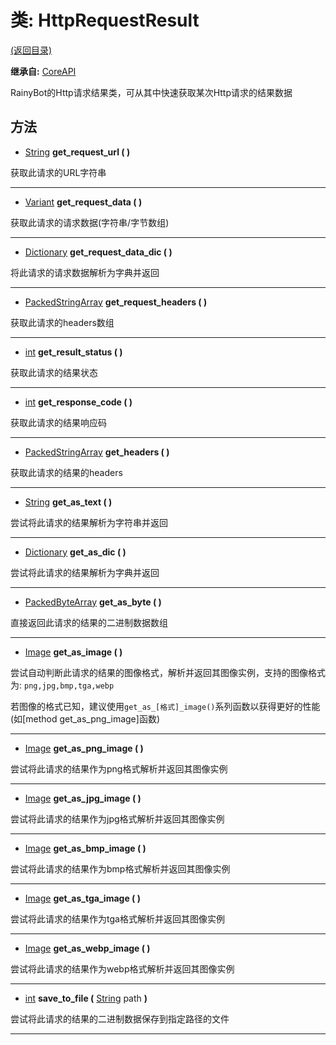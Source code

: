 # 类: HttpRequestResult  
[(返回目录)](README.md)  
  
**继承自:** [CoreAPI](CoreAPI.md)  
  
RainyBot的Http请求结果类，可从其中快速获取某次Http请求的结果数据  
  
## 方法 
  
-  [String](https://docs.godotengine.org/en/latest/classes/class_string.html) **get_request_url ( )**  
  
获取此请求的URL字符串  
  
---  
  
-  [Variant](https://docs.godotengine.org/en/latest/classes/class_variant.html) **get_request_data ( )**  
  
获取此请求的请求数据(字符串/字节数组)  
  
---  
  
-  [Dictionary](https://docs.godotengine.org/en/latest/classes/class_dictionary.html) **get_request_data_dic ( )**  
  
将此请求的请求数据解析为字典并返回  
  
---  
  
-  [PackedStringArray](https://docs.godotengine.org/en/latest/classes/class_packedstringarray.html) **get_request_headers ( )**  
  
获取此请求的headers数组  
  
---  
  
-  [int](https://docs.godotengine.org/en/latest/classes/class_int.html) **get_result_status ( )**  
  
获取此请求的结果状态  
  
---  
  
-  [int](https://docs.godotengine.org/en/latest/classes/class_int.html) **get_response_code ( )**  
  
获取此请求的结果响应码  
  
---  
  
-  [PackedStringArray](https://docs.godotengine.org/en/latest/classes/class_packedstringarray.html) **get_headers ( )**  
  
获取此请求的结果的headers  
  
---  
  
-  [String](https://docs.godotengine.org/en/latest/classes/class_string.html) **get_as_text ( )**  
  
尝试将此请求的结果解析为字符串并返回  
  
---  
  
-  [Dictionary](https://docs.godotengine.org/en/latest/classes/class_dictionary.html) **get_as_dic ( )**  
  
尝试将此请求的结果解析为字典并返回  
  
---  
  
-  [PackedByteArray](https://docs.godotengine.org/en/latest/classes/class_packedbytearray.html) **get_as_byte ( )**  
  
直接返回此请求的结果的二进制数据数组  
  
---  
  
-  [Image](https://docs.godotengine.org/en/latest/classes/class_image.html) **get_as_image ( )**  
  
尝试自动判断此请求的结果的图像格式，解析并返回其图像实例，支持的图像格式为: `png,jpg,bmp,tga,webp`   
  
若图像的格式已知，建议使用`get_as_[格式]_image()`系列函数以获得更好的性能 (如[method get_as_png_image]函数)  
  
---  
  
-  [Image](https://docs.godotengine.org/en/latest/classes/class_image.html) **get_as_png_image ( )**  
  
尝试将此请求的结果作为png格式解析并返回其图像实例  
  
---  
  
-  [Image](https://docs.godotengine.org/en/latest/classes/class_image.html) **get_as_jpg_image ( )**  
  
尝试将此请求的结果作为jpg格式解析并返回其图像实例  
  
---  
  
-  [Image](https://docs.godotengine.org/en/latest/classes/class_image.html) **get_as_bmp_image ( )**  
  
尝试将此请求的结果作为bmp格式解析并返回其图像实例  
  
---  
  
-  [Image](https://docs.godotengine.org/en/latest/classes/class_image.html) **get_as_tga_image ( )**  
  
尝试将此请求的结果作为tga格式解析并返回其图像实例  
  
---  
  
-  [Image](https://docs.godotengine.org/en/latest/classes/class_image.html) **get_as_webp_image ( )**  
  
尝试将此请求的结果作为webp格式解析并返回其图像实例  
  
---  
  
-  [int](https://docs.godotengine.org/en/latest/classes/class_int.html) **save_to_file (** [String](https://docs.godotengine.org/en/latest/classes/class_string.html) path **)**  
  
尝试将此请求的结果的二进制数据保存到指定路径的文件  
  
---  
  

